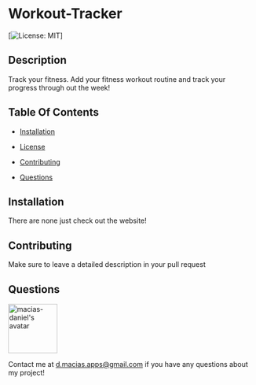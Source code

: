 # Workout-Tracker

[![License: MIT](https://img.shields.io/badge/License-MIT-blue.svg)]

## Description

Track your fitness. Add your fitness workout routine and track your progress through out the week!

## Table Of Contents

- [Installation](#Installation)

* [License](#License)

* [Contributing](#Contributing)

* [Questions](#Questions)

## Installation

There are none just check out the website!

## Contributing

Make sure to leave a detailed description in your pull request

## Questions

<img src= "https://avatars2.githubusercontent.com/u/59327488?v=4" alt= "macias-daniel's avatar" width="100">

Contact me at d.macias.apps@gmail.com if you have any questions about my project!
